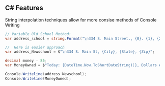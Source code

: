 ## C# Features

String interpolation techniques allow for more consise methods of Console Writing

```C#
// Variable Old_School Method:
var address_school = string.Format("\n334 S. Main Street., {0}. {1}, {2}", city, state, zip);

//  Here is easier approach
var address_Newschool = $"\n334 S. Main St, {City}, {State}, {Zip}";

decimal money - 85;
var MoneyOwned = $"Today: {DateTime.Now.ToShortDateString()}, Dollars owed: {money:C}";

Console.Writeline(address_Newschool);
Console.Writeline(MoneyOwned);
```

